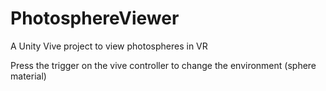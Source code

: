 # PhotosphereViewer
A Unity Vive project to view photospheres in VR

Press the trigger on the vive controller to change the environment (sphere material)
